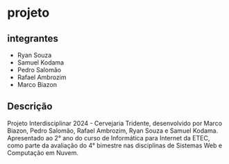 # projeto
## integrantes
- Ryan Souza
- Samuel Kodama
- Pedro Salomão
- Rafael Ambrozim
- Marco Biazon

## Descrição
Projeto Interdisciplinar 2024 - Cervejaria Tridente, desenvolvido por Marco Biazon, Pedro Salomão, Rafael Ambrozim, Ryan Souza e Samuel Kodama. Apresentado ao 2° ano do curso de Informática para Internet da ETEC, como parte da avaliação do 4° bimestre nas disciplinas de Sistemas Web e Computação em Nuvem.
